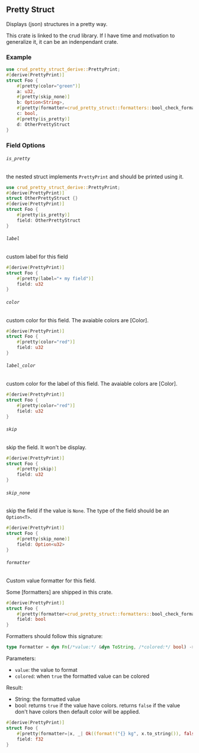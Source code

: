 ## Pretty Struct

Displays (json) structures in a pretty way.

This crate is linked to the crud library. If I have time and motivation to generalize it, it can be an indenpendant crate.

### Example

```rust
use crud_pretty_struct_derive::PrettyPrint;
#[derive(PrettyPrint)]
struct Foo {
    #[pretty(color="green")]
    a: u32,
    #[pretty(skip_none)]
    b: Option<String>,
    #[pretty(formatter=crud_pretty_struct::formatters::bool_check_formatter)]
    c: bool,
    #[pretty(is_pretty)]
    d: OtherPrettyStruct
}
```

### Field Options

###### `is_pretty`

the nested struct implements `PrettyPrint` and should be printed using it.

```rust
use crud_pretty_struct_derive::PrettyPrint;
#[derive(PrettyPrint)]
struct OtherPrettyStruct {}
#[derive(PrettyPrint)]
struct Foo {
    #[pretty(is_pretty)]
    field: OtherPrettyStruct
}
```

###### `label`

custom label for this field
```rust
#[derive(PrettyPrint)]
struct Foo {
    #[pretty(label="☀️ my field")]
    field: u32
}
```
###### `color`

custom color for this field. The avaiable colors are [Color].
```rust
#[derive(PrettyPrint)]
struct Foo {
    #[pretty(color="red")]
    field: u32
}
```
###### `label_color`

custom color for the label of this field. The avaiable colors are [Color].
```rust
#[derive(PrettyPrint)]
struct Foo {
    #[pretty(color="red")]
    field: u32
}
```
###### `skip`

skip the field. It won't be display.
```rust
#[derive(PrettyPrint)]
struct Foo {
    #[pretty(skip)]
    field: u32
}
```
###### `skip_none`

skip the field  if the value is `None`. The type of the field should be an `Option<T>`.
```rust
#[derive(PrettyPrint)]
struct Foo {
    #[pretty(skip_none)]
    field: Option<u32>
}
```
###### `formatter`

Custom value formatter for this field.

Some [formatters] are shipped in this crate.
```rust
#[derive(PrettyPrint)]
struct Foo {
    #[pretty(formatter=crud_pretty_struct::formatters::bool_check_formatter)]
    field: bool
}
```

Formatters should follow this signature:
```rust
type Formatter = dyn Fn(/*value:*/ &dyn ToString, /*colored:*/ bool) -> miette::Result<(String, bool)>;
```
Parameters:
- `value`: the value to format
- `colored`: when `true` the formatted value can be colored

Result:
- String: the formatted value
- bool: returns `true` if the value have colors. returns `false` if the value don't have colors then default color will be applied.

```rust
#[derive(PrettyPrint)]
struct Foo {
    #[pretty(formatter=|x, _| Ok((format!("{} kg", x.to_string()), false)))]
    field: f32
}
```

